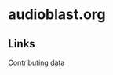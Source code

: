 # audioblast.org

## Links
[Contributing data](https://github.com/audioblast/audioblast.org/wiki/Contributing-data)
